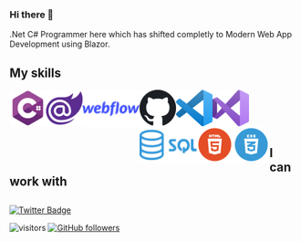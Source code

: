 ### Hi there 👋

.Net C# Programmer here which has shifted completly to Modern Web App Development using Blazor.

## My skills
<a href="https://dotnet.microsoft.com/">
    <img align="left" alt="CSharp" width="64px" src="./media/CSharp.png" />
</a>

<a href="https://dotnet.microsoft.com/apps/aspnet/web-apps/blazor">
    <img align="left" alt="Blazor" width="64px" src="./media/Blazor.png" />
</a>

<a href="https://webflow.com/">
    <img align="left" alt="Webflow" width="100px" src="./media/Webflow.png" />
</a>

<a href="https://github.com/">
    <img align="left" alt="GitHub" width="64px" src="./media/GitHub.png" />
</a>

<a href="https://code.visualstudio.com/">
    <img align="left" alt="Visual Studio Code" width="64px" src="./media/VSCode.png" />
</a>

<a href="https://visualstudio.microsoft.com/">
    <img align="left" alt="Visual Studio" width="64px" src="./media/VS.png" />
</a>

<a href="https://en.wikipedia.org/wiki/SQL">
    <img align="left" alt="SQL" width="100px" src="./media/SQL.png" />
</a>

<a href="https://en.wikipedia.org/wiki/HTML">
    <img align="left" alt="Html" width="64px" src="./media/Html.png" />
</a>
<a href="https://en.wikipedia.org/wiki/CSS">
    <img align="left" alt="CSS" width="64px" src="./media/CSS.png" />
</a>


<br><br/>
<br><br/>

## I can work with


## 

[![Twitter Badge](https://img.shields.io/badge/-Twitter-00acee?style=flat-square&logo=Twitter&logoColor=white)](https://twitter.com/0ptim_)

![visitors](https://visitor-badge.laobi.icu/badge?page_id=0ptim) [![GitHub followers](https://img.shields.io/github/followers/0ptim.svg?style=social&label=Follow)](https://github.com/0ptim?tab=followers)

